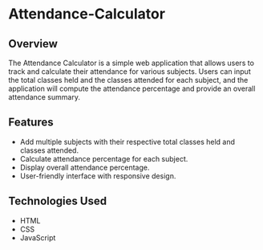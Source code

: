 # Attendance-Calculator

## Overview

The Attendance Calculator is a simple web application that allows users to track and calculate their attendance for various subjects. Users can input the total classes held and the classes attended for each subject, and the application will compute the attendance percentage and provide an overall attendance summary.

## Features

- Add multiple subjects with their respective total classes held and classes attended.
- Calculate attendance percentage for each subject.
- Display overall attendance percentage.
- User-friendly interface with responsive design.

## Technologies Used

- HTML
- CSS
- JavaScript
